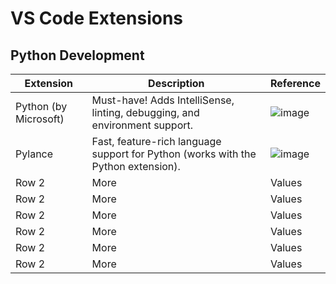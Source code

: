 # VS Code Extensions

## Python Development
| Extension | Description | Reference |
|----------|----------|----------|
| Python (by Microsoft)   | Must-have! Adds IntelliSense, linting, debugging, and environment support.    | ![image](https://github.com/user-attachments/assets/3216e522-d365-498d-82f9-e08e050fe914)|
| Pylance    | 	Fast, feature-rich language support for Python (works with the Python extension).   | ![image](https://github.com/user-attachments/assets/35746b91-aea9-48fb-90c5-deda179e2c4e)|
| Row 2    | More     | Values   |
| Row 2    | More     | Values   |
| Row 2    | More     | Values   |
| Row 2    | More     | Values   |
| Row 2    | More     | Values   |
| Row 2    | More     | Values   |
